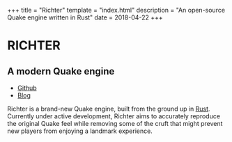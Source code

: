 +++
title = "Richter"
template = "index.html"
description = "An open-source Quake engine written in Rust"
date = 2018-04-22
+++

# RICHTER

## A modern Quake engine

<ul class="links">
<li><a href="https://github.com/cormac-obrien/richter">Github</a></li>
<li><a href="./blog">Blog</a></li>
</ul>

</div>

<div class="intro">

Richter is a brand-new Quake engine, built from the ground up in
[Rust](https://rust-lang.org). Currently under active development, Richter aims
to accurately reproduce the original Quake feel while removing some of the
cruft that might prevent new players from enjoying a landmark experience.

</div>

